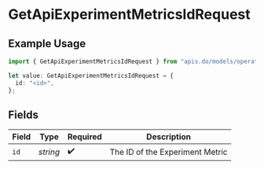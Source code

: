 # GetApiExperimentMetricsIdRequest

## Example Usage

```typescript
import { GetApiExperimentMetricsIdRequest } from "apis.do/models/operations";

let value: GetApiExperimentMetricsIdRequest = {
  id: "<id>",
};
```

## Fields

| Field                           | Type                            | Required                        | Description                     |
| ------------------------------- | ------------------------------- | ------------------------------- | ------------------------------- |
| `id`                            | *string*                        | :heavy_check_mark:              | The ID of the Experiment Metric |